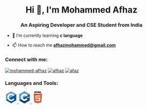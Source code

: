 <h1 align="center">Hi 👋, I'm Mohammed Afhaz</h1>
<h3 align="center">An Aspiring Developer and CSE Student from India</h3>

- 🌱 I’m currently learning **c language**

- 📫 How to reach me **afhazmohammed@gmail.com**

<h3 align="left">Connect with me:</h3>
<p align="left">
<a href="https://linkedin.com/in/mohammed-afhaz" target="blank"><img align="center" src="https://raw.githubusercontent.com/rahuldkjain/github-profile-readme-generator/master/src/images/icons/Social/linked-in-alt.svg" alt="mohammed-afhaz" height="30" width="40" /></a>
<a href="https://www.hackerrank.com/afhaz" target="blank"><img align="center" src="https://raw.githubusercontent.com/rahuldkjain/github-profile-readme-generator/master/src/images/icons/Social/hackerrank.svg" alt="afhaz" height="30" width="40" /></a>
<a href="https://auth.geeksforgeeks.org/user/afaz" target="blank"><img align="center" src="https://raw.githubusercontent.com/rahuldkjain/github-profile-readme-generator/master/src/images/icons/Social/geeks-for-geeks.svg" alt="afaz" height="30" width="40" /></a>
</p>

<h3 align="left">Languages and Tools:</h3>
<p align="left"> <a href="https://www.cprogramming.com/" target="_blank" rel="noreferrer"> <img src="https://raw.githubusercontent.com/devicons/devicon/master/icons/c/c-original.svg" alt="c" width="40" height="40"/> </a> <a href="https://www.w3schools.com/cpp/" target="_blank" rel="noreferrer"> <img src="https://raw.githubusercontent.com/devicons/devicon/master/icons/cplusplus/cplusplus-original.svg" alt="cplusplus" width="40" height="40"/> </a> <a href="https://www.w3.org/html/" target="_blank" rel="noreferrer"> <img src="https://raw.githubusercontent.com/devicons/devicon/master/icons/html5/html5-original-wordmark.svg" alt="html5" width="40" height="40"/> </a> </p>


